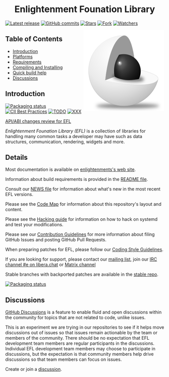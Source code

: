 <h1 align="center"> Enlightenment Founation Library </h1>

[![Latest release](https://img.shields.io/github/v/release/dimmus/efl-dimmus?label=Latest%20release&style=social)](https://github.com/dimmus/efl-dimmus/releases/tag/v1.26.3)
[![GitHub commits](https://img.shields.io/github/commits-since/dimmus/efl-dimmus/v1.26.3.svg?style=social)](https://GitHub.com/dimmus/efl-dimmus/commit/)
[![Stars](https://img.shields.io/github/stars/dimmus/efl-dimmus?style=social)](https://github.com/dimmus/efl-dimmus/stargazers)
[![Fork](https://img.shields.io/github/forks/dimmus/efl-dimmus?style=social)](https://github.com/dimmus/efl-dimmus/network/members)
[![Watchers](https://img.shields.io/github/watchers/dimmus/efl-dimmus?style=social)](https://github.com/dimmus/efl-dimmus/watchers)

<img src="https://raw.githubusercontent.com/Dimmus/efl/master/doc/assets/efl.png" align="right"/>

## Table of Contents

- [Introduction](#introduction)
- [Platforms](#platforms)
- [Requirements](#requirements)
- [Compiling and Installing](#compiling-and-installing)
- [Quick build help](#quick-build-help)
- [Discussions](#discussions)

## Introduction
[![Packaging status](https://repology.org/badge/tiny-repos/efl.svg)](https://repology.org/project/efl/versions)
[![CII Best Practices](https://bestpractices.coreinfrastructure.org/projects/6640/badge)](https://bestpractices.coreinfrastructure.org/projects/6640)
[![TODO](https://img.shields.io/github/search/dimmus/efl/TODO.svg)](https://github.com/dimmus/efl/search?q=TODO) 
[![XXX](https://img.shields.io/github/search/dimmus/efl/XXX.svg)](https://github.com/dimmus/efl/search?q=XXX)

[API/ABI changes review for EFL](https://abi-laboratory.pro/index.php?view=timeline&l=efl)

*Enlightenment Founation Library (EFL)* is a collection of libraries for handling many common tasks a
developer may have such as data structures, communication, rendering, widgets and more.

## Details
Most documentation is available on [enlightenments's web site](https://www.enlightenment.org/).

Information about build requirements is provided in the [README file](README).

Consult our [NEWS file](NEWS) for information about what's new in the most recent EFL versions.

Please see the [Code Map](doc/manual/ARCHITECTURE.md) for information about this repository's layout and content.

Please see the [Hacking guide](doc/manual/HACKING.md) for information on how to hack on systemd and test your modifications.

Please see our [Contribution Guidelines](doc/manual/CONTRIBUTING.md) for more information about filing GitHub Issues and posting GitHub Pull Requests.

When preparing patches for EFL, please follow our [Coding Style Guidelines](doc/manual/CODING_STYLE.md).

If you are looking for support, please contact our [mailing list](https://lists.freedesktop.org/mailman/listinfo/enlightenment-devel), join our [IRC channel #e on libera.chat](https://web.libera.chat/#e) or [Matrix channel](https://matrix.to/#/#e-project:matrix.org)

Stable branches with backported patches are available in the [stable repo](https://git.enlightenment.org/enlightenment/efl-stable).

[![Packaging status](https://repology.org/badge/vertical-allrepos/efl.svg)](https://repology.org/project/efl/versions)

## Discussions

[GitHub Discussions](https://docs.github.com/discussions/quickstart) is a feature to enable fluid and open discussions within the community
for topics that are not related to code, unlike issues.

This is an experiment we are trying in our repositories to see if it helps move discussions out of issues so that issues remain actionable by the team or members of the community. There should be no expectation that EFL development team members are regular participants in the discussions. Individual EFL development team members may choose to participate in discussions, but the expectation is that community members help drive discussions so that team members can focus on issues.

Create or join a [discussion](https://github.com/dimmus/efl/discussions).

<!-- We have a security bug bounty program sponsored by the [Sovereign Tech Fund](https://www.sovereigntechfund.de/) hosted on [YesWeHack](https://yeswehack.com/programs/systemd-bug-bounty-program) -->
